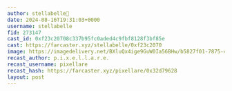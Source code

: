 ```yaml
---
author: stellabelle🎩
date: 2024-08-16T19:31:03+0000
username: stellabelle
fid: 273147
cast_id: 0xf23c20708c337b95fc0aded4c9fbf8128f3bf85e
cast: https://farcaster.xyz/stellabelle/0xf23c2070
image: https://imagedelivery.net/BXluQx4ige9GuW0Ia56BHw/b5827f01-7875-4d41-d0f2-5767feb54500/original
recast_author: p.i.x.e.l.l.a.r.e.
recast_username: pixellare
recast_hash: https://farcaster.xyz/pixellare/0x32d79628
layout: post
---
```


<img src='https://imagedelivery.net/BXluQx4ige9GuW0Ia56BHw/b5827f01-7875-4d41-d0f2-5767feb54500/original' alt='' referrerpolicy='no-referrer'/>
